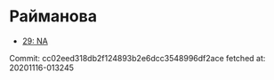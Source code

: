 # Райманова
- [29: NA](29.md)

Commit: cc02eed318db2f124893b2e6dcc3548996df2ace
 fetched at: 20201116-013245
